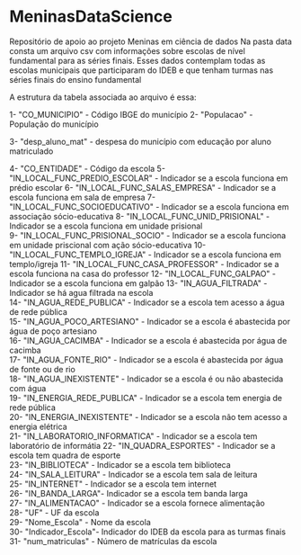 # MeninasDataScience

Repositório de apoio ao projeto Meninas em ciência de dados
Na pasta data consta um arquivo csv com informações sobre escolas de nível fundamental para as séries finais. Esses dados contemplam todas as escolas municipais que participaram do IDEB e que tenham turmas nas séries finais do ensino fundamental

A estrutura da tabela associada ao arquivo é essa:

 1-  "CO_MUNICIPIO" - Código IBGE do município
 2-  "Populacao" - População do município
 
 
 3-  "desp_aluno_mat" - despesa do município com educação por aluno matriculado 
 
 
 4-  "CO_ENTIDADE" - Código da escola
 5-  "IN_LOCAL_FUNC_PREDIO_ESCOLAR" - Indicador se a escola funciona em prédio escolar 
 6- "IN_LOCAL_FUNC_SALAS_EMPRESA"  - Indicador se a escola funciona em sala de empresa
 7-  "IN_LOCAL_FUNC_SOCIOEDUCATIVO"  - Indicador se a escola funciona em associação sócio-educativa
 8- "IN_LOCAL_FUNC_UNID_PRISIONAL" - Indicador se a escola funciona em unidade prisional  
 9- "IN_LOCAL_FUNC_PRISIONAL_SOCIO" - Indicador se a escola funciona em unidade priscional com ação sócio-educativa
10- "IN_LOCAL_FUNC_TEMPLO_IGREJA"   - Indicador se a escola funciona em templo/igreja 
11- "IN_LOCAL_FUNC_CASA_PROFESSOR"  - Indicador se a escola funciona na casa do professor 
12-  "IN_LOCAL_FUNC_GALPAO"         - Indicador se a escola funciona em galpão
13- "IN_AGUA_FILTRADA"  - Indicador se há agua filtrada na escola            
14- "IN_AGUA_REDE_PUBLICA" - Indicador se a escola tem acesso a água de rede pública         
15- "IN_AGUA_POCO_ARTESIANO" - Indicador se a escola é abastecida por água de poço artesiano      
16- "IN_AGUA_CACIMBA" - Indicador se a escola é abastecida por água de cacimba              
17- "IN_AGUA_FONTE_RIO" - Indicador se a escola é abastecida por água de fonte ou de rio              
18- "IN_AGUA_INEXISTENTE" - Indicador se a escola é ou não abastecida com água         
19- "IN_ENERGIA_REDE_PUBLICA" - Indicador se a escola tem energia de rede pública       
20- "IN_ENERGIA_INEXISTENTE" - Indicador se a escola não tem acesso a energia elétrica       
21- "IN_LABORATORIO_INFORMATICA" - Indicador se a escola tem laboratório de informátia
22- "IN_QUADRA_ESPORTES" - Indicador se a escola tem quadra de esporte           
23- "IN_BIBLIOTECA" - Indicador se a escola tem biblioteca                
24- "IN_SALA_LEITURA" - Indicador se a escola tem sala de leitura              
25- "IN_INTERNET" - Indicador se a escola tem internet                  
26- "IN_BANDA_LARGA"- Indicador se a escola tem banda larga                
27- "IN_ALIMENTACAO" - Indicador se a escola fornece alimentação              
28- "UF" - UF da escola                           
29- "Nome_Escola" - Nome da escola                  
30- "Indicador_Escola"- Indicador do IDEB da escola para as turmas finais             
31- "num_matriculas" - Número de matrículas da escola

